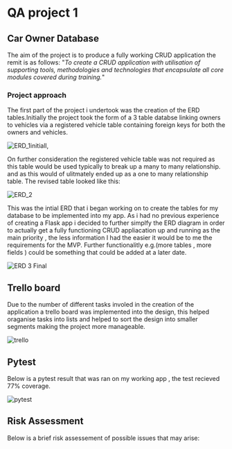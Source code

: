 # QA project 1

## Car Owner Database

The aim of the project is to produce a fully working CRUD application the remit is as follows:
"_To create a CRUD application with utilisation of supporting tools, methodologies and technologies that encapsulate all core modules covered during training._"

### Project approach

The first part of the project i undertook was the creation of the ERD tables.Initially the project took the form of a 3 table databse linking owners to vehicles via a registered vehicle table containing foreign keys for both the owners and vehicles.

![ERD_1initiall](https://user-images.githubusercontent.com/55799345/107163193-26b4d080-69a0-11eb-8c93-5245ada9ab19.png),  
 

On further consideration the registered vehicle table was not required as this table would be used typically to break up a many to many relationship. and as this would of     ulitmately ended up as a one to many relationship table. The revised table looked like this:


![ERD_2](https://user-images.githubusercontent.com/55799345/107163348-fa4d8400-69a0-11eb-8872-f64a483efe98.png)  

This was the intial ERD that i began working on to create the tables for my database to be implemented into my app. As i had no previous experience of creating a Flask app i decided to further simplfy the ERD diagram in order to actually get a fully functioning CRUD appliacation up and running as the main priority , the less information I had the easier it would be to me the requirements for the MVP. Further functionalitly e.g.(more tables , more fields ) could be something that could be added at a later date.  

![ERD 3 Final](https://user-images.githubusercontent.com/55799345/107164020-d3914c80-69a4-11eb-9afb-69d283d79cbc.png)  

## Trello board  

Due to the number of different tasks involed in the creation of the application a trello board was implemented into the design, this helped oraganise tasks into lists and helped to sort the design into smaller segments making the project more manageable.  

![trello](https://user-images.githubusercontent.com/55799345/107164564-89f63100-69a7-11eb-8c93-8ce220de4416.png)  

## Pytest  

Below is a pytest result that was ran on my working app , the test recieved 77% coverage. 

![pytest](https://user-images.githubusercontent.com/55799345/107167894-fc6c0e80-69b1-11eb-87f0-c64f5ccb80be.png)  

## Risk Assessment

Below is a brief risk assessement of possible issues that may arise:  




















